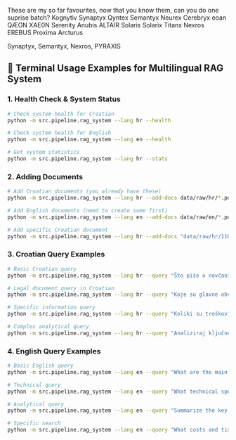 














These are my so far favourites, now that you know them, can you do one suprise batch?
Kognytiv
Synaptyx
Qyntex
Semantyx
Neurex
Cerebryx
eoan
QÆON
XAE0N
Serenity
Anubis
ALTAIR
Solaris
Solarix
Titanx
Nexros
EREBUS
Proxima
Arcturus

Synaptyx, Semantyx, Nexros, PYRAXIS



## 🧪 Terminal Usage Examples for Multilingual RAG System

### **1. Health Check & System Status**

```bash
# Check system health for Croatian
python -m src.pipeline.rag_system --lang hr --health

# Check system health for English
python -m src.pipeline.rag_system --lang en --health

# Get system statistics
python -m src.pipeline.rag_system --lang hr --stats
```

### **2. Adding Documents**

```bash
# Add Croatian documents (you already have these)
python -m src.pipeline.rag_system --lang hr --add-docs data/raw/hr/*.pdf data/raw/hr/*.docx

# Add English documents (need to create some first)
python -m src.pipeline.rag_system --lang en --add-docs data/raw/en/*.pdf data/raw/en/*.txt

# Add specific Croatian document
python -m src.pipeline.rag_system --lang hr --add-docs "data/raw/hr/110 - 11.docx"
```

### **3. Croatian Query Examples**

```bash
# Basic Croatian query
python -m src.pipeline.rag_system --lang hr --query "Što piše o novčanim iznosima?"

# Legal document query in Croatian
python -m src.pipeline.rag_system --lang hr --query "Koje su glavne obveze i prava u ovom dokumentu?"

# Specific information query
python -m src.pipeline.rag_system --lang hr --query "Koliki su troškovi i rokovi navedeni u dokumentu?"

# Complex analytical query
python -m src.pipeline.rag_system --lang hr --query "Analiziraj ključne točke i daj sažetak najvažnijih informacija"
```

### **4. English Query Examples**

```bash
# Basic English query
python -m src.pipeline.rag_system --lang en --query "What are the main points discussed in the documents?"

# Technical query
python -m src.pipeline.rag_system --lang en --query "What technical specifications or requirements are mentioned?"

# Analytical query
python -m src.pipeline.rag_system --lang en --query "Summarize the key findings and recommendations"

# Specific search
python -m src.pipeline.rag_system --lang en --query "What costs and timelines are specified?"
```

